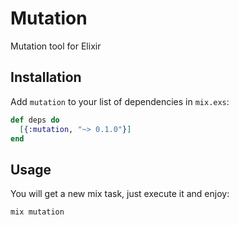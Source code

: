 # Mutation

Mutation tool for Elixir

## Installation

Add `mutation` to your list of dependencies in `mix.exs`:

```elixir
def deps do
  [{:mutation, "~> 0.1.0"}]
end
```

## Usage

You will get a new mix task, just execute it and enjoy:

```
mix mutation
```


